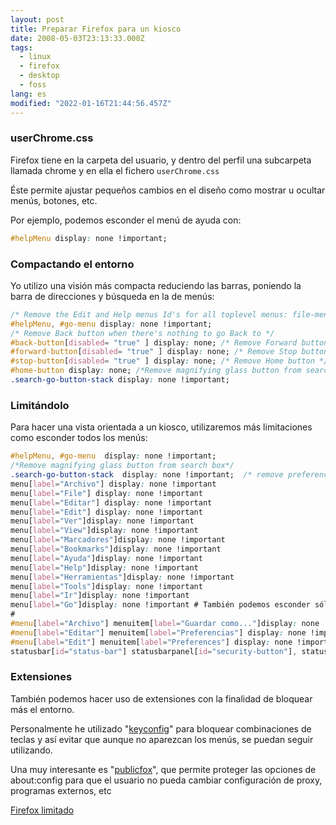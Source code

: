 ```yaml
---
layout: post
title: Preparar Firefox para un kiosco
date: 2008-05-03T23:13:33.000Z
tags:
  - linux
  - firefox
  - desktop
  - foss
lang: es
modified: "2022-01-16T21:44:56.457Z"
---
```


### userChrome.css

Firefox tiene en la carpeta del usuario, y dentro del perfil una subcarpeta llamada chrome y en ella el fichero `userChrome.css`

Éste permite ajustar pequeños cambios en el diseño como mostrar u ocultar menús, botones, etc.

Por ejemplo, podemos esconder el menú de ayuda con:

```css
#helpMenu display: none !important;
```

### Compactando el entorno

Yo utilizo una visión más compacta reduciendo las barras, poniendo la barra de direcciones y búsqueda en la de menús:

```css
/* Remove the Edit and Help menus Id's for all toplevel menus: file-menu, edit-menu, view-menu, go-menu, bookmarks-menu, tools-menu, helpMenu */
#helpMenu, #go-menu display: none !important;
/* Remove Back button when there's nothing to go Back to */
#back-button[disabled= "true" ] display: none; /* Remove Forward button when there's nothing to go Forward to */
#forward-button[disabled= "true" ] display: none; /* Remove Stop button when there's nothing to Stop */
#stop-button[disabled= "true" ] display: none; /* Remove Home button */
#home-button display: none; /*Remove magnifying glass button from search box*/
.search-go-button-stack display: none !important;
```

### Limitándolo

Para hacer una vista orientada a un kiosco, utilizaremos más limitaciones como esconder todos los menús:

```css
#helpMenu, #go-menu  display: none !important;
/*Remove magnifying glass button from search box*/
.search-go-button-stack  display: none !important;  /* remove preferences from edit menu */
menu[label="Archivo"] display: none !important
menu[label="File"] display: none !important
menu[label="Editar"] display: none !important
menu[label="Edit"] display: none !important
menu[label="Ver"]display: none !important
menu[label="View"]display: none !important
menu[label="Marcadores"]display: none !important
menu[label="Bookmarks"]display: none !important
menu[label="Ayuda"]display: none !important
menu[label="Help"]display: none !important
menu[label="Herramientas"]display: none !important
menu[label="Tools"]display: none !important
menu[label="Ir"]display: none !important
menu[label="Go"]display: none !important # También podemos esconder sólo algunos elementos
#
#menu[label="Archivo"] menuitem[label="Guardar como..."]display: none !important
#menu[label="Editar"] menuitem[label="Preferencias"] display: none !important
#menu[label="Edit"] menuitem[label="Preferences"] display: none !important /* disable statusbar updates */
statusbar[id="status-bar"] statusbarpanel[id="security-button"], statusbarpanel[id="page-report-button"], statusbarpanel[id="page-theme-button"], statusbarpanel[id="statusbar-updates"]  display: none !important
```

### Extensiones

También podemos hacer uso de extensiones con la finalidad de bloquear más el entorno.

Personalmente he utilizado "[keyconfig](https://addons.mozilla.org/es-ES/firefox/addon/6105)" para bloquear combinaciones de teclas y así evitar que aunque no aparezcan los menús, se puedan seguir utilizando.

Una muy interesante es "[publicfox](https://addons.mozilla.org/es-ES/firefox/addon/3911)", que permite proteger las opciones de about:config para que el usuario no pueda cambiar configuración de proxy, programas externos, etc

[Firefox limitado]({static}/imagen/firefox-reducido.jpg)

